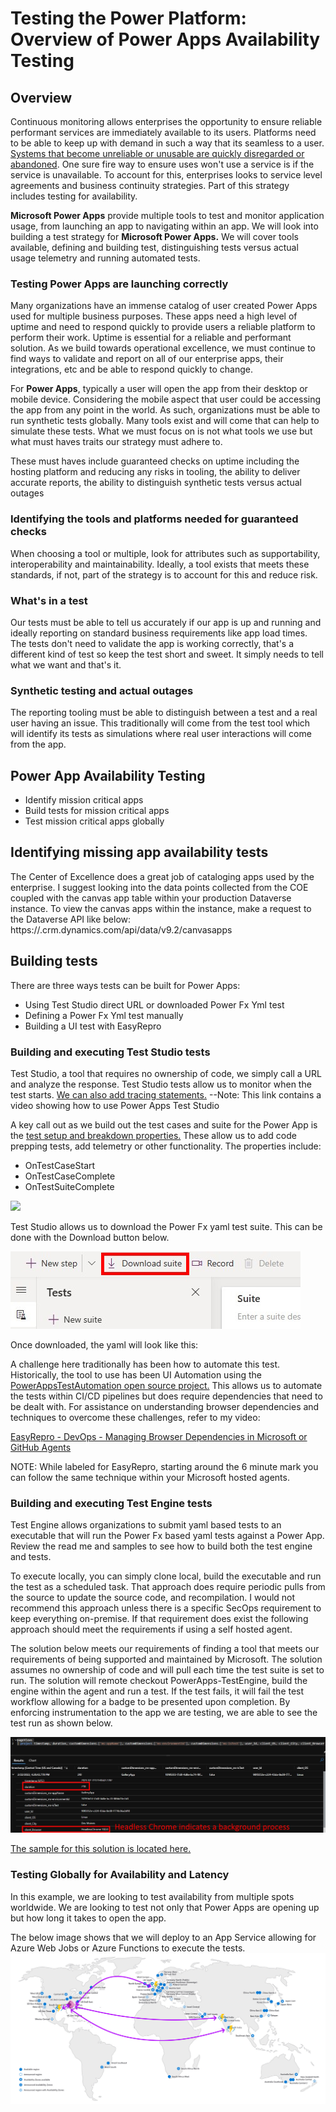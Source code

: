 # Testing the Power Platform: Overview of Power Apps Availability Testing

## Overview

Continuous monitoring allows enterprises the opportunity to ensure reliable performant services are immediately available to its users. Platforms need to be able to keep up with demand in such a way that its seamless to a user. <u>Systems that become unreliable or unusable are quickly disregarded or abandoned</u>. One sure fire way to ensure uses won't use a service is if the service is unavailable. To account for this, enterprises looks to service level agreements and business continuity strategies. Part of this strategy includes testing for availability.

**Microsoft Power Apps** provide multiple tools to test and monitor application usage, from launching an app to navigating within an app. We will look into building a test strategy for **Microsoft Power Apps.** We will cover tools available, defining and building test, distinguishing tests versus actual usage telemetry and running automated tests.

### Testing Power Apps are launching correctly
Many organizations have an immense catalog of user created Power Apps used for multiple business purposes. These apps need a high level of uptime and need to respond quickly to provide users a reliable platform to perform their work. Uptime is essential for a reliable and performant solution. As we build towards operational excellence, we must continue to find ways to validate and report on all of our enterprise apps, their integrations, etc and be able to respond quickly to change.

For **Power Apps**, typically a user will open the app from their desktop or mobile device. Considering the mobile aspect that user could be accessing the app from any point in the world. As such, organizations must be able to run synthetic tests globally. Many tools exist and will come that can help to simulate these tests. What we must focus on is not what tools we use but what must haves traits our strategy must adhere to.

These must haves include guaranteed checks on uptime including the hosting platform and reducing any risks in tooling, the ability to deliver accurate reports, the ability to distinguish synthetic tests versus actual outages

### Identifying the tools and platforms needed for guaranteed checks
When choosing a tool or multiple, look for attributes such as supportability, interoperability and maintainability. Ideally, a tool exists that meets these standards, if not, part of the strategy is to account for this and reduce risk. 

### What's in a test
Our tests must be able to tell us accurately if our app is up and running and ideally reporting on standard business requirements like app load times. The tests don't need to validate the app is working correctly, that's a different kind of test so keep the test short and sweet. It simply needs to tell what we want and that's it.

### Synthetic testing and actual outages
The reporting tooling must be able to distinguish between a test and a real user having an issue. This traditionally will come from the test tool which will identify its tests as simulations where real user interactions will come from the app.

## Power App Availability Testing
- Identify mission critical apps
- Build tests for mission critical apps
- Test mission critical apps globally

## Identifying missing app availability tests
The Center of Excellence does a great job of cataloging apps used by the enterprise. I suggest looking into the data points collected from the COE coupled with the canvas app table within your production Dataverse instance.
To view the canvas apps within the instance, make a request to the Dataverse API like below:
https://<environment>.crm.dynamics.com/api/data/v9.2/canvasapps

## Building tests
There are three ways tests can be built for Power Apps:
- Using Test Studio direct URL or downloaded Power Fx Yml test
- Defining a Power Fx Yml test manually
- Building a UI test with EasyRepro

### Building and executing Test Studio tests
Test Studio, a tool that requires no ownership of code, we simply call a URL and analyze the response. Test Studio tests allow us to monitor when the test starts. [We can also add tracing statements.](https://learn.microsoft.com/en-us/power-apps/maker/canvas-apps/working-with-test-studio) --Note: This link contains a video showing how to use Power Apps Test Studio

A key call out as we build out the test cases and suite for the Power App is the [test setup and breakdown properties.](https://learn.microsoft.com/en-us/power-apps/maker/canvas-apps/working-with-test-studio#setup-your-tests) These allow us to add code prepping tests, add telemetry or other functionality. The properties include:
- OnTestCaseStart
- OnTestCaseComplete
- OnTestSuiteComplete

![](https://learn.microsoft.com/en-us/power-apps/maker/canvas-apps/media/working-with-test-studio/ontestcasestart-example.png)

Test Studio allows us to download the Power Fx yaml test suite. This can be done with the Download button below.

![](../artifacts/TestStudio/TestStudio_CommandBar_DownloadSuite.JPG)

Once downloaded, the yaml will look like this:


A challenge here traditionally has been how to automate this test. Historically, the tool to use has been UI Automation using the [PowerAppsTestAutomation open source project.](https://learn.microsoft.com/en-us/power-apps/maker/canvas-apps/test-studio-classic-pipeline-editor) This allows us to automate the tests within CI/CD pipelines but does require dependencies that need to be dealt with. For assistance on understanding browser dependencies and techniques to overcome these challenges, refer to my video:

[EasyRepro - DevOps - Managing Browser Dependencies in Microsoft or GitHub Agents](https://www.youtube.com/watch?v=OOxboLnojMM)

NOTE: While labeled for EasyRepro, starting around the 6 minute mark you can follow the same technique within your Microsoft hosted agents.




### Building and executing Test Engine tests
Test Engine allows organizations to submit yaml based tests to an executable that will run the Power Fx based yaml tests against a Power App. Review the read me and samples to see how to build both the test engine and tests.

To execute locally, you can simply clone local, build the executable and run the test as a scheduled task. That approach does require periodic pulls from the source to update the source code, and recompilation. I would not recommend this approach unless there is a specific SecOps requirement to keep everything on-premise. If that requirement does exist the following approach should meet the requirements if using a self hosted agent.

The solution below meets our requirements of finding a tool that meets our requirements of being supported and maintained by Microsoft. The solution assumes no ownership of code and will pull each time the test suite is set to run.
The solution will remote checkout PowerApps-TestEngine, build the engine within the agent and run a test. If the test fails, it will fail the test workflow allowing for a badge to be presented upon completion. By enforcing instrumentation to the app we are testing, we are able to see the test run as shown below.

![](https://raw.githubusercontent.com/aliyoussefi/TestingPowerPlatform/main/docs/artifacts/AvailabilityTests/PowerApps_PageViews_ms-isTestSetToFalse.JPG)

[The sample for this solution is located here.](https://github.com/aliyoussefi/TestingPowerPlatform/blob/main/.github/workflows/Clone-Build-Test.yml)

### Testing Globally for Availability and Latency
In this example, we are looking to test availability from multiple spots worldwide. We are looking to test not only that Power Apps are opening up but how long it takes to open the app.

The below image shows that we will deploy to an App Service allowing for Azure Web Jobs or Azure Functions to execute the tests.
![Alt text](../artifacts/AvailabilityTests/AzureWorldMapDeployed.jpg)

